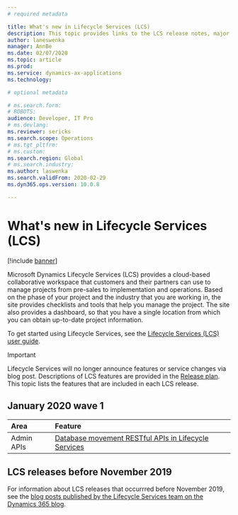 ```yaml
---
# required metadata

title: What's new in Lifecycle Services (LCS)
description: This topic provides links to the LCS release notes, major announcements, and more. 
author: laneswenka
manager: AnnBe
ms.date: 02/07/2020
ms.topic: article
ms.prod: 
ms.service: dynamics-ax-applications
ms.technology: 

# optional metadata

# ms.search.form: 
# ROBOTS: 
audience: Developer, IT Pro
# ms.devlang:
ms.reviewer: sericks
ms.search.scope: Operations
# ms.tgt_pltfrm: 
# ms.custom: 
ms.search.region: Global
# ms.search.industry: 
ms.author: laswenka
ms.search.validFrom: 2020-02-29
ms.dyn365.ops.version: 10.0.8

---
```


# What's new in Lifecycle Services (LCS)

[!include [banner](../includes/banner.md)]

Microsoft Dynamics Lifecycle Services (LCS) provides a cloud-based collaborative workspace that customers and their partners can use to manage projects from pre-sales to implementation and operations. Based on the phase of your project and the industry that you are working in, the site provides checklists and tools that help you manage the project. The site also provides a dashboard, so that you have a single location from which you can obtain up-to-date project information. 

To get started using Lifecycle Services, see the [Lifecycle Services (LCS) user guide](lcs-user-guide.md).

> [!IMPORTANT]
> Lifecycle Services will no longer announce features or service changes via blog post. Descriptions of LCS features are provided in the [Release plan](https://go.microsoft.com/fwlink/?linkid=2010158). This topic lists the features that are included in each LCS release.

## January 2020 wave 1

| **Area** | **Feature**   |
| :-------------- | :------------ |
| Admin APIs |[ Database movement RESTful APIs in Lifecycle Services](https://docs.microsoft.com/dynamics365-release-plan/2019wave2/finance-operations-crossapp-capabilities/database-movement-restful-apis-lifecycle-services) |

## LCS releases before November 2019
For information about LCS releases that occurrred before November 2019, see the [blog posts published by the Lifecycle Services team on the Dynamics 365 blog](https://cloudblogs.microsoft.com/dynamics365/author/lifecycle-services-team/).

